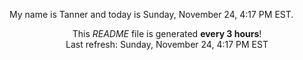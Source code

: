 My name is Tanner and today is Sunday, November 24, 4:17 PM EST.

<p align="center">This <i>README</i> file is generated <b>every 3 hours</b>!</br>Last refresh: Sunday, November 24, 4:17 PM EST<br /></p>
